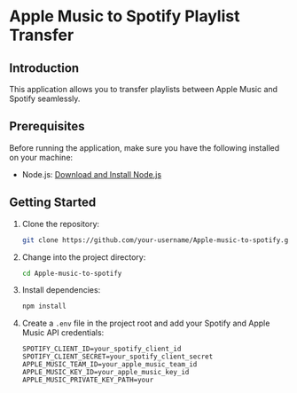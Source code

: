 # Apple Music to Spotify Playlist Transfer

## Introduction

This application allows you to transfer playlists between Apple Music and Spotify seamlessly.

## Prerequisites

Before running the application, make sure you have the following installed on your machine:

- Node.js: [Download and Install Node.js](https://nodejs.org/)

## Getting Started

1. Clone the repository:

    ```bash
    git clone https://github.com/your-username/Apple-music-to-spotify.git
    ```

2. Change into the project directory:

    ```bash
    cd Apple-music-to-spotify
    ```

3. Install dependencies:

    ```bash
    npm install
    ```

4. Create a `.env` file in the project root and add your Spotify and Apple Music API credentials:

    ```env
    SPOTIFY_CLIENT_ID=your_spotify_client_id
    SPOTIFY_CLIENT_SECRET=your_spotify_client_secret
    APPLE_MUSIC_TEAM_ID=your_apple_music_team_id
    APPLE_MUSIC_KEY_ID=your_apple_music_key_id
    APPLE_MUSIC_PRIVATE_KEY_PATH=your
